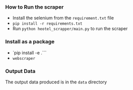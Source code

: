 ### How to Run the scraper
- Install the selenium from the `requirement.txt` file
- `pip install -r requirements.txt` 
- Run `python heotel_scrapper/main.py` to run the scraper

### Install as a package
- `pip install -e .```
- `webscraper`
### Output Data

The output data produced is in the `data` directory

